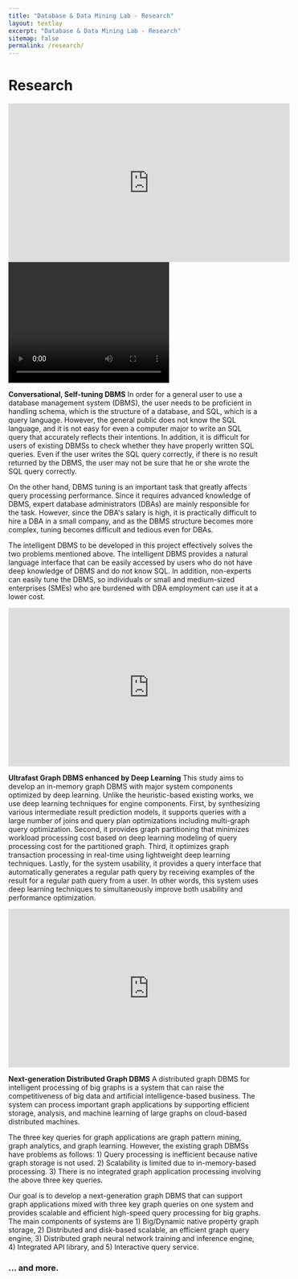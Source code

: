 ```yaml
---
title: "Database & Data Mining Lab - Research"
layout: textlay
excerpt: "Database & Data Mining Lab - Research"
sitemap: false
permalink: /research/
---
```


# Research

<iframe width="560" height="315" src="https://www.youtube.com/embed/CbpzMidK9Ms" frameborder="0" allowfullscreen></iframe>
<video width="320" height="240" controls>
  <source type="video/mp4" src="https://github.com/postechdblab/postechdblab.github.io/tree/gh-pages/_data/Paper07F_1_1295.mp4">
</video>


**Conversational, Self-tuning DBMS** In order for a general user to use a database management system (DBMS), the user needs to be proficient in handling schema, which is the structure of a database, and SQL, which is a query language. However, the general public does not know the SQL language, and it is not easy for even a computer major to write an SQL query that accurately reflects their intentions. In addition, it is difficult for users of existing DBMSs to check whether they have properly written SQL queries. Even if the user writes the SQL query correctly, if there is no result returned by the DBMS, the user may not be sure that he or she wrote the SQL query correctly.

On the other hand, DBMS tuning is an important task that greatly affects query processing performance. Since it requires advanced knowledge of DBMS, expert database administrators (DBAs) are mainly responsible for the task. However, since the DBA's salary is high, it is practically difficult to hire a DBA in a small company, and as the DBMS structure becomes more complex, tuning becomes difficult and tedious even for DBAs.

The intelligent DBMS to be developed in this project effectively solves the two problems mentioned above. The intelligent DBMS provides a natural language interface that can be easily accessed by users who do not have deep knowledge of DBMS and do not know SQL. In addition, non-experts can easily tune the DBMS, so individuals or small and medium-sized enterprises (SMEs) who are burdened with DBA employment can use it at a lower cost.

<iframe width="560" height="315" src="https://www.youtube.com/embed/OHOFLjmuinw" frameborder="0" allowfullscreen></iframe>

**Ultrafast Graph DBMS enhanced by Deep Learning** This study aims to develop an in-memory graph DBMS with major system components optimized by deep learning. Unlike the heuristic-based existing works, we use deep learning techniques for engine components. First, by synthesizing various intermediate result prediction models, it supports queries with a large number of joins and query plan optimizations including multi-graph query optimization. Second, it provides graph partitioning that minimizes workload processing cost based on deep learning modeling of query processing cost for the partitioned graph. Third, it optimizes graph transaction processing in real-time using lightweight deep learning techniques.  Lastly, for the system usability, it provides a query interface that automatically generates a regular path query by receiving examples of the result for a regular path query from a user. In other words, this system uses deep learning techniques to simultaneously improve both usability and performance optimization.

<iframe width="560" height="315" src="https://www.youtube.com/embed/dIZshMyq7TE" frameborder="0" allowfullscreen></iframe>

**Next-generation Distributed Graph DBMS** A distributed graph DBMS for intelligent processing of big graphs is a system that can raise the competitiveness of big data and artificial intelligence-based business. The system can process important graph applications by supporting efficient storage, analysis, and machine learning of large graphs on cloud-based distributed machines. 

The three key queries for graph applications are graph pattern mining, graph analytics, and graph learning. However, the existing graph DBMSs have problems as follows: 1) Query processing is inefficient because native graph storage is not used. 2) Scalability is limited due to in-memory-based processing. 3) There is no integrated graph application processing involving the above three key queries.

Our goal is to develop a next-generation graph DBMS that can support graph applications mixed with three key graph queries on one system and provides scalable and efficient high-speed query processing for big graphs. The main components of systems are 1) Big/Dynamic native property graph storage, 2) Distributed and disk-based scalable, an efficient graph query engine, 3) Distributed graph neural network training and inference engine, 4) Integrated API library, and 5) Interactive query service.

### ... and more.

